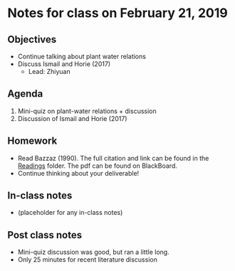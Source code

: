 # Notes for class on February 21, 2019

## Objectives
* Continue talking about plant water relations
* Discuss Ismail and Horie (2017)
	- Lead: Zhiyuan

## Agenda
1. Mini-quiz on plant-water relations + discussion
2. Discussion of Ismail and Horie (2017)

## Homework
* Read Bazzaz (1990). The full citation and link can be found in the 
[Readings](../Readings) folder. The pdf can be found on BlackBoard.
* Continue thinking about your deliverable!

## In-class notes
* (placeholder for any in-class notes)

## Post class notes
* Mini-quiz discussion was good, but ran a little long.
* Only 25 minutes for recent literature discussion
